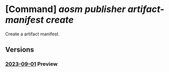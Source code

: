 # [Command] _aosm publisher artifact-manifest create_

Create a artifact manifest.

## Versions

### [2023-09-01](/Resources/mgmt-plane/L3N1YnNjcmlwdGlvbnMve30vcmVzb3VyY2Vncm91cHMve30vcHJvdmlkZXJzL21pY3Jvc29mdC5oeWJyaWRuZXR3b3JrL3B1Ymxpc2hlcnMve30vYXJ0aWZhY3RzdG9yZXMve30vYXJ0aWZhY3RtYW5pZmVzdHMve30=/2023-09-01.xml) **Preview**

<!-- mgmt-plane /subscriptions/{}/resourcegroups/{}/providers/microsoft.hybridnetwork/publishers/{}/artifactstores/{}/artifactmanifests/{} 2023-09-01 -->
